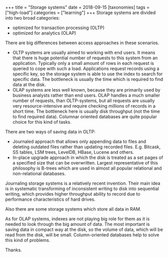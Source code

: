 +++
title = "Storage systems"
date = 2018-09-15
[taxonomies]
tags = ["high-load"]
categories = ["learning"]
+++
Storage systems are divided into two broad categories:
<!-- more -->
* optimized for transaction processing (OLTP)
* optimized for analytics (OLAP)

There are big differences between access approaches in these scenarios.
* OLTP systems are usually aimed to working with end users. It means that there is huge potential number of requests to this system from an application. Typically only a small amount of rows in each request is queried to cope with such a load. Applications request records using a specific key, so the storage system is able to use the index to search for specific data. The bottleneck is usually the time which is required to find data at the disk.
* OLAP systems are less well known, because they are primarily used by business analysts rather than end users. OLAP handles a much smaller number of requests, than OLTP-systems, but all requests are usually very resource-intensive and require checking millions of records in a short time. The bottleneck here is usually disk throughput (not the time to find required data). Columnar oriented databases are quite popular choice for this kind of tasks.

There are two ways of saving data in OLTP:
* Journaled approach that allows only appending data to files and deleting outdated files rather than updating recorded files. E.g. Bitcask, SS tables, LSM trees, LevelDB, HBase, Lucene and others.
* In-place upgrade approach in which the disk is treated as a set pages of a specified size that can be overwritten. Largest representative of this philosophy is B-trees which are used in almost all popular relational and non-relational databases.

Journaling storage systems is a relatively recent invention. Their main idea is in systematic transforming of inconsistent writing to disk into sequential writing, which provides higher throughput ability to record due to performance characteristics of hard drives.

Also there are some storage systems which store all data in RAM.

As for OLAP systems, indexes are not playing big role for them as it is needed to look through the big amount of data. The most important is saving data in compact way at the disk, so the volume of data, which will be read from the disk, will be small. Column-oriented databases help to solve this kind of problems.

Thanks.